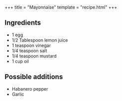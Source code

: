 +++
title = "Mayonnaise"
template = "recipe.html"
+++

## Ingredients

- 1 egg
- 1/2 Tablespoon lemon juice
- 1 teaspoon vinegar
- 1/4 teaspoon salt
- 1/4 teaspoon mustard
- 1 cup oil


## Possible additions

- Habanero pepper
- Garlic
